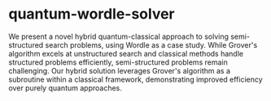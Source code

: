 # quantum-wordle-solver

We present a novel hybrid quantum-classical approach to solving semi-structured search problems, using Wordle as a case study. While Grover's algorithm excels at unstructured search and classical methods handle structured problems efficiently, semi-structured problems remain challenging. Our hybrid solution leverages Grover's algorithm as a subroutine within a classical framework, demonstrating improved efficiency over purely quantum approaches.